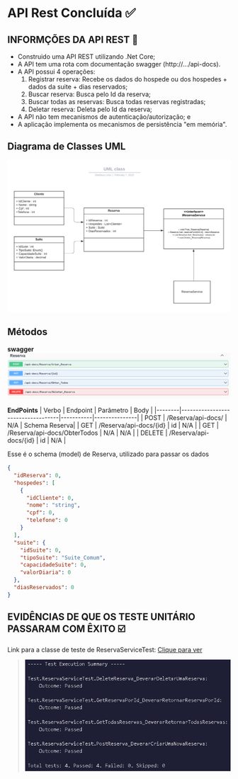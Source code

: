 # API Rest Concluída ✅
## INFORMÇÕES DA API REST 📝
- Construido uma API REST utilizando .Net Core;
- A API tem uma rota com documentação swagger (http://.../api-docs).
- A API possui 4 operações:
  1) Registrar reserva: Recebe os dados do hospede ou dos hospedes + dados da suite + dias reservados;
  2) Buscar reserva: Busca pelo Id da reserva;
  3) Buscar todas as reservas: Busca todas reservas registradas;
  4) Deletar reserva: Deleta pelo Id da reserva;
- A API não tem mecanismos de autenticação/autorização; e
- A aplicação implementa os mecanismos de persistência "em memória".

## Diagrama de Classes UML

<img src="./Img/Projeto_DiagramaDeClasses.png" />

## Métodos

**swagger**
<img src="./Img/Swagger.png" />

**EndPoints**
| Verbo  | Endpoint                          | Parâmetro | Body          |
|--------|-----------------------------------|-----------|---------------|
| POST   | /Reserva/api-docs/                | N/A       | Schema Reserva|
| GET    | /Reserva/api-docs/{id}            | id        | N/A           |
| GET    | /Reserva/api-docs/ObterTodos      | N/A       | N/A           |
| DELETE | /Reserva/api-docs/{id}            | id        | N/A           |

Esse é o schema (model) de Reserva, utilizado para passar os dados

```json
{
  "idReserva": 0,
  "hospedes": [
    {
      "idCliente": 0,
      "nome": "string",
      "cpf": 0,
      "telefone": 0
    }
  ],
  "suite": {
    "idSuite": 0,
    "tipoSuite": "Suite_Comum",
    "capacidadeSuite": 0,
    "valorDiaria": 0
  },
  "diasReservados": 0
}
```

## EVIDÊNCIAS DE QUE OS TESTE UNITÁRIO PASSARAM COM ÊXITO ☑️

Link para a classe de teste de ReservaServiceTest: [Clique para ver](https://github.com/ttheusLima/Web-Api-Sistema-de-Hospedagem/blob/main/Api/Test/ReservaServiceTest.cs)
>![img](img/Teste-ReservaServiceTest.png/)
